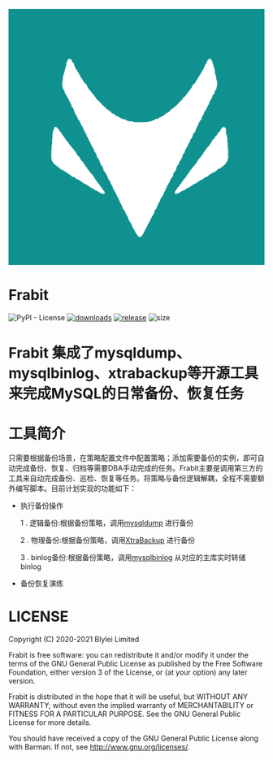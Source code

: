 ![logo](images/Frabit.png)

Frabit
=========================
![PyPI - License](https://img.shields.io/github/license/blylei/frabit)
[![downloads](https://img.shields.io/github/downloads/blylei/frabit/total.svg)](https://github.com/blylei/frabit/releases) 
[![release](https://img.shields.io/github/v/release/blylei/frabit.svg)](https://github.com/blylei/frabit/releases)
![size](https://img.shields.io/github/repo-size/blylei/frabit)
# Frabit 集成了mysqldump、mysqlbinlog、xtrabackup等开源工具来完成MySQL的日常备份、恢复任务
# 工具简介
只需要根据备份场景，在策略配置文件中配置策略；添加需要备份的实例，即可自动完成备份、恢复、归档等需要DBA手动完成的任务。Frabit主要是调用第三方的工具来自动完成备份、巡检、恢复等任务。将策略与备份逻辑解耦，全程不需要额外编写脚本。目前计划实现的功能如下：
 -  执行备份操作
     
     1 . 逻辑备份:根据备份策略，调用[mysqldump](https://dev.mysql.com/doc/refman/5.7/en/mysqldump.html) 进行备份     
     
     2 . 物理备份:根据备份策略，调用[XtraBackup](https://www.percona.com/doc/percona-xtrabackup/LATEST/index.html) 进行备份
     
     3 . binlog备份:根据备份策略，调用[mysqlbinlog](https://dev.mysql.com/doc/refman/5.7/en/mysqlbinlog.html) 从对应的主库实时转储binlog

  
 -  备份恢复演练

# LICENSE 

Copyright (C) 2020-2021 Blylei Limited

Frabit is free software: you can redistribute it and/or modify it under
the terms of the GNU General Public License as published by the Free
Software Foundation, either version 3 of the License, or (at your
option) any later version.

Frabit is distributed in the hope that it will be useful, but WITHOUT
ANY WARRANTY; without even the implied warranty of MERCHANTABILITY or
FITNESS FOR A PARTICULAR PURPOSE. See the GNU General Public License for
more details.

You should have received a copy of the GNU General Public License along
with Barman. If not, see http://www.gnu.org/licenses/.